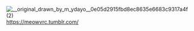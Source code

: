 ![__original_drawn_by_m_ydayo__0e05d2915fbd8ec8635e6683c9317a4f (2)](https://user-images.githubusercontent.com/119520867/213471341-059ca2ae-c9c4-42e7-8f4f-b8076dae3f71.jpg)
https://meowvrc.tumblr.com/
